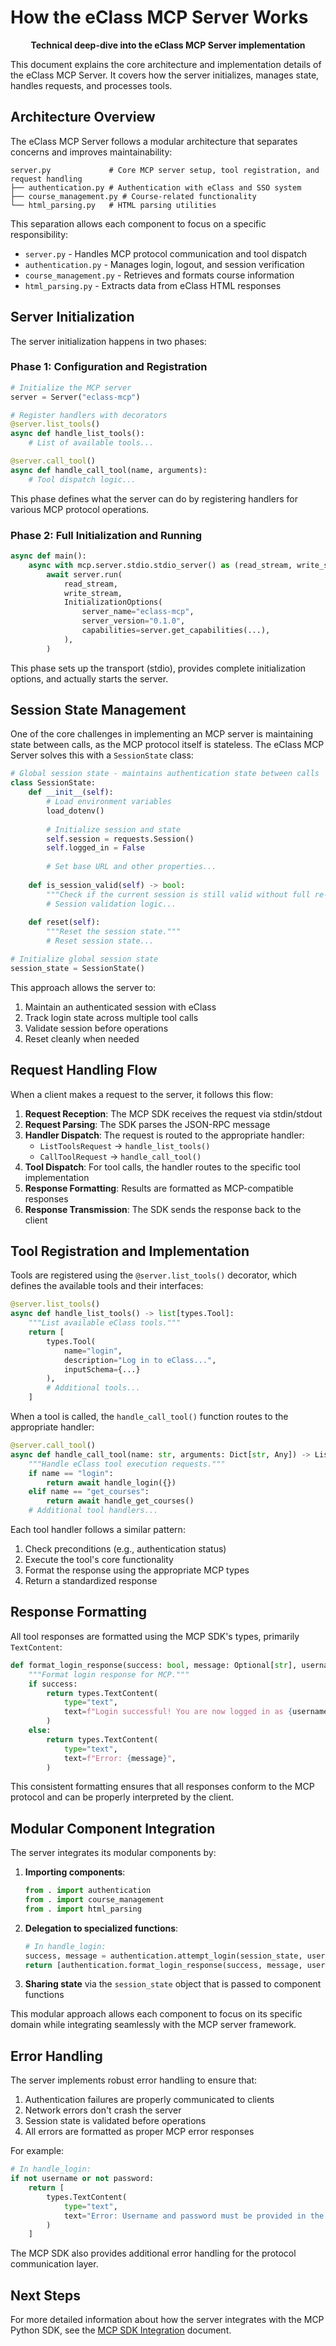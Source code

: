 # How the eClass MCP Server Works

<p align="center">
    <strong>Technical deep-dive into the eClass MCP Server implementation</strong>
</p>

This document explains the core architecture and implementation details of the eClass MCP Server. It covers how the server initializes, manages state, handles requests, and processes tools.

## Architecture Overview

The eClass MCP Server follows a modular architecture that separates concerns and improves maintainability:

```
server.py             # Core MCP server setup, tool registration, and request handling
├── authentication.py # Authentication with eClass and SSO system
├── course_management.py # Course-related functionality
└── html_parsing.py   # HTML parsing utilities
```

This separation allows each component to focus on a specific responsibility:
- `server.py` - Handles MCP protocol communication and tool dispatch
- `authentication.py` - Manages login, logout, and session verification
- `course_management.py` - Retrieves and formats course information
- `html_parsing.py` - Extracts data from eClass HTML responses

## Server Initialization

The server initialization happens in two phases:

### Phase 1: Configuration and Registration

```python
# Initialize the MCP server
server = Server("eclass-mcp")

# Register handlers with decorators
@server.list_tools()
async def handle_list_tools():
    # List of available tools...

@server.call_tool()
async def handle_call_tool(name, arguments):
    # Tool dispatch logic...
```

This phase defines what the server can do by registering handlers for various MCP protocol operations.

### Phase 2: Full Initialization and Running

```python
async def main():
    async with mcp.server.stdio.stdio_server() as (read_stream, write_stream):
        await server.run(
            read_stream,
            write_stream,
            InitializationOptions(
                server_name="eclass-mcp",
                server_version="0.1.0",
                capabilities=server.get_capabilities(...),
            ),
        )
```

This phase sets up the transport (stdio), provides complete initialization options, and actually starts the server.

## Session State Management

One of the core challenges in implementing an MCP server is maintaining state between calls, as the MCP protocol itself is stateless. The eClass MCP Server solves this with a `SessionState` class:

```python
# Global session state - maintains authentication state between calls
class SessionState:
    def __init__(self):
        # Load environment variables
        load_dotenv()
        
        # Initialize session and state
        self.session = requests.Session()
        self.logged_in = False
        
        # Set base URL and other properties...
        
    def is_session_valid(self) -> bool:
        """Check if the current session is still valid without full re-auth."""
        # Session validation logic...
        
    def reset(self):
        """Reset the session state."""
        # Reset session state...

# Initialize global session state
session_state = SessionState()
```

This approach allows the server to:
1. Maintain an authenticated session with eClass
2. Track login state across multiple tool calls
3. Validate session before operations
4. Reset cleanly when needed

## Request Handling Flow

When a client makes a request to the server, it follows this flow:

1. **Request Reception**: The MCP SDK receives the request via stdin/stdout
2. **Request Parsing**: The SDK parses the JSON-RPC message
3. **Handler Dispatch**: The request is routed to the appropriate handler:
   - `ListToolsRequest` → `handle_list_tools()`
   - `CallToolRequest` → `handle_call_tool()`
4. **Tool Dispatch**: For tool calls, the handler routes to the specific tool implementation
5. **Response Formatting**: Results are formatted as MCP-compatible responses
6. **Response Transmission**: The SDK sends the response back to the client

## Tool Registration and Implementation

Tools are registered using the `@server.list_tools()` decorator, which defines the available tools and their interfaces:

```python
@server.list_tools()
async def handle_list_tools() -> list[types.Tool]:
    """List available eClass tools."""
    return [
        types.Tool(
            name="login",
            description="Log in to eClass...",
            inputSchema={...}
        ),
        # Additional tools...
    ]
```

When a tool is called, the `handle_call_tool()` function routes to the appropriate handler:

```python
@server.call_tool()
async def handle_call_tool(name: str, arguments: Dict[str, Any]) -> List[types.TextContent]:
    """Handle eClass tool execution requests."""
    if name == "login":
        return await handle_login({})
    elif name == "get_courses":
        return await handle_get_courses()
    # Additional tool handlers...
```

Each tool handler follows a similar pattern:
1. Check preconditions (e.g., authentication status)
2. Execute the tool's core functionality
3. Format the response using the appropriate MCP types
4. Return a standardized response

## Response Formatting

All tool responses are formatted using the MCP SDK's types, primarily `TextContent`:

```python
def format_login_response(success: bool, message: Optional[str], username: Optional[str] = None) -> types.TextContent:
    """Format login response for MCP."""
    if success:
        return types.TextContent(
            type="text",
            text=f"Login successful! You are now logged in as {username}.",
        )
    else:
        return types.TextContent(
            type="text",
            text=f"Error: {message}",
        )
```

This consistent formatting ensures that all responses conform to the MCP protocol and can be properly interpreted by the client.

## Modular Component Integration

The server integrates its modular components by:

1. **Importing components**: 
   ```python
   from . import authentication
   from . import course_management
   from . import html_parsing
   ```

2. **Delegation to specialized functions**:
   ```python
   # In handle_login:
   success, message = authentication.attempt_login(session_state, username, password)
   return [authentication.format_login_response(success, message, username if success else None)]
   ```

3. **Sharing state** via the `session_state` object that is passed to component functions

This modular approach allows each component to focus on its specific domain while integrating seamlessly with the MCP server framework.

## Error Handling

The server implements robust error handling to ensure that:

1. Authentication failures are properly communicated to clients
2. Network errors don't crash the server
3. Session state is validated before operations
4. All errors are formatted as proper MCP error responses

For example:

```python
# In handle_login:
if not username or not password:
    return [
        types.TextContent(
            type="text",
            text="Error: Username and password must be provided in the .env file.",
        )
    ]
```

The MCP SDK also provides additional error handling for the protocol communication layer.

## Next Steps

For more detailed information about how the server integrates with the MCP Python SDK, see the [MCP SDK Integration](./mcp-sdk-integration.md) document. 